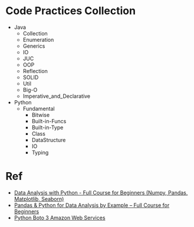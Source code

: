 # Code Practices Collection
- Java
    - Collection
    - Enumeration
    - Generics
    - IO
    - JUC
    - OOP
    - Reflection
    - SOLID
    - Util
    - Big-O
    - Imperative_and_Declarative
- Python
    - Fundamental
        - Bitwise
        - Built-in-Funcs
        - Built-in-Type
        - Class
        - DataStructure
        - IO
        - Typing

# Ref
- [Data Analysis with Python - Full Course for Beginners (Numpy, Pandas, Matplotlib, Seaborn)](https://youtu.be/r-uOLxNrNk8?si=-NPtrA8Qe5Xsp1Rf)
- [Pandas & Python for Data Analysis by Example – Full Course for Beginners](https://youtu.be/gtjxAH8uaP0?si=5fzIXjokKxqUwtl_)
- [Python Boto 3 Amazon Web Services](https://www.youtube.com/playlist?list=PLL2hlSFBmWwx7AFCvrurMhUOJc7kc0ynP)